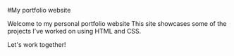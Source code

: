 #My portfolio website

Welcome to my personal portfolio website
This site showcases some of the projects I've worked on using HTML and CSS.

Let's work together!


